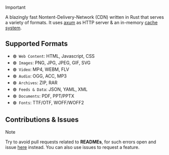 > [!Important]
> A blazingly fast Nontent-Delivery-Network (CDN) written in Rust that serves a variety of formats. It uses [axum](https://github.com/tokio-rs/axum) as HTTP server & an in-memory [cache system](https://github.com/jub0t/deliver.rs/tree/main/src/cache).

## Supported Formats

- `🟢 Web Content`: HTML, Javascript, CSS
- `🟢 Images`: PNG, JPG, JPEG, GIF, SVG
- `🟢 Video`: MP4, WEBM, FLV
- `🟢 Audio`: OGG, ACC, MP3
- `🟢 Archives`: ZIP, RAR
- `🟢 Feeds & Data`: JSON, YAML, XML
- `🟢 Documents`: PDF, PPT/PPTX
- `🟢 Fonts`: TTF/OTF, WOFF/WOFF2

## Contributions & Issues

> [!Note]
> Try to avoid pull requests related to **READMEs**, for such errors open and issue [here](https://github.com/jub0t/deliver.rs/issues) instead. You can also use issues to request a feature.